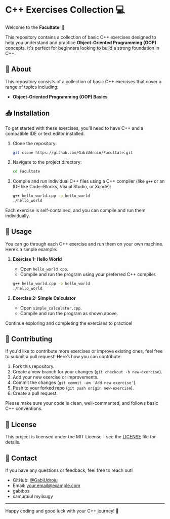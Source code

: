 # C++ Exercises Collection 💻

Welcome to the **Facultate**! 🎉

This repository contains a collection of basic C++ exercises designed to help you understand and practice **Object-Oriented Programming (OOP)** concepts. It's perfect for beginners looking to build a strong foundation in C++.

## 🤔 About

This repository consists of a collection of basic C++ exercises that cover a range of topics including:

- **Object-Oriented Programming (OOP) Basics**

## 📥 Installation

To get started with these exercises, you’ll need to have C++ and a compatible IDE or text editor installed.

1. Clone the repository:
    ```bash
    git clone https://github.com/GabiUdroiu/Facultate.git
    ```
2. Navigate to the project directory:
    ```bash
    cd Facultate
    ```

3. Compile and run individual C++ files using a C++ compiler (like `g++` or an IDE like Code::Blocks, Visual Studio, or Xcode):
    ```bash
    g++ hello_world.cpp -o hello_world
    ./hello_world
    ```

Each exercise is self-contained, and you can compile and run them individually.

## 🚀 Usage

You can go through each C++ exercise and run them on your own machine. Here’s a simple example:

1. **Exercise 1: Hello World**
    - Open `hello_world.cpp`.
    - Compile and run the program using your preferred C++ compiler.

    ```bash
    g++ hello_world.cpp -o hello_world
    ./hello_world
    ```

2. **Exercise 2: Simple Calculator**
    - Open `simple_calculator.cpp`.
    - Compile and run the program as shown above.

Continue exploring and completing the exercises to practice!

## 🔧 Contributing

If you'd like to contribute more exercises or improve existing ones, feel free to submit a pull request! Here’s how you can contribute:

1. Fork this repository.
2. Create a new branch for your changes (`git checkout -b new-exercise`).
3. Add your new exercise or improvements.
4. Commit the changes (`git commit -am 'Add new exercise'`).
5. Push to your forked repo (`git push origin new-exercise`).
6. Create a pull request.

Please make sure your code is clean, well-commented, and follows basic C++ conventions.

## 📄 License

This project is licensed under the MIT License - see the [LICENSE](LICENSE) file for details.

## 📧 Contact

If you have any questions or feedback, feel free to reach out!

- GitHub: [@GabiUdroiu](https://github.com/GabiUdroiu)
- Email: [your.email@example.com](mailto:your.email@example.com)
- gabibos
- samuraiul myilsugy
---

Happy coding and good luck with your C++ journey! 🎉
